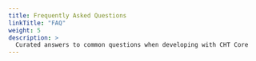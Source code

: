 ```yaml
---
title: Frequently Asked Questions
linkTitle: "FAQ"
weight: 5
description: >
  Curated answers to common questions when developing with CHT Core
---
```


